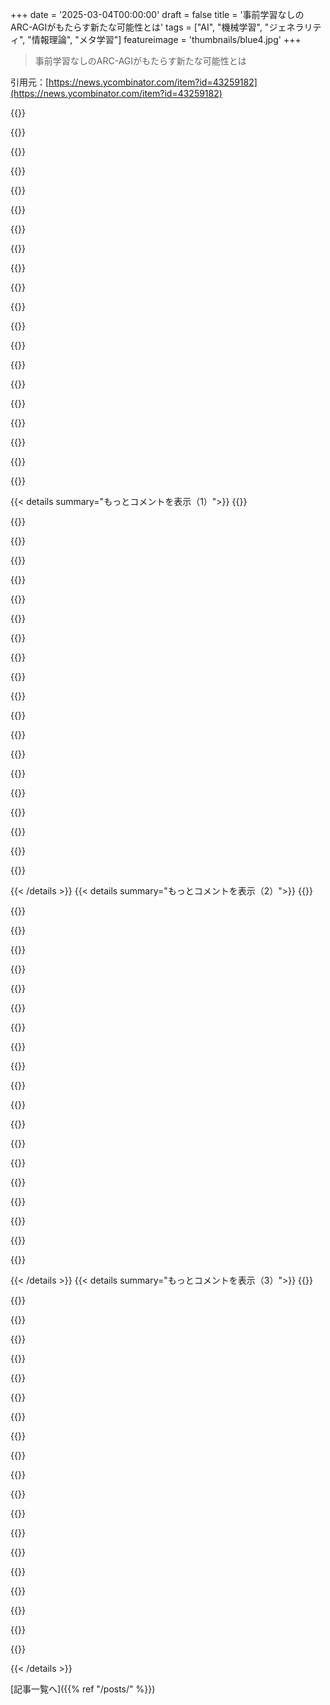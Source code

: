 +++
date = '2025-03-04T00:00:00'
draft = false
title = '事前学習なしのARC-AGIがもたらす新たな可能性とは'
tags = ["AI", "機械学習", "ジェネラリティ", "情報理論", "メタ学習"]
featureimage = 'thumbnails/blue4.jpg'
+++

> 事前学習なしのARC-AGIがもたらす新たな可能性とは

引用元：[https://news.ycombinator.com/item?id=43259182](https://news.ycombinator.com/item?id=43259182)

{{<matomeQuote body="幅広い前訓練が一般性の精神に反してる気がする。3つの例から4つ目を予測できるプログラムを作れるなら、オラクル合成を解決したことになる。もし全人類の知識でネットワークを訓練して、99％をファインチューニングしたら、ただの高価な圧縮装置になっちゃう。" userName="pona-a" createdAt="2025-03-04T20:01:20" color="">}}

{{<matomeQuote body="これは「知識」や「理解」の考えが非常に単純だね。AGIがプラトン的な論理や理由にアクセスできるって考えは間違い。意味や論理は文脈なしでは成り立たない。AGIの真の試験は、異なる情報を一つの世界観にまとめる能力だと思う。前訓練はそれを助けるものなんだよ。" userName="Valectar" createdAt="2025-03-05T03:59:42" color="#ff33a1">}}

{{<matomeQuote body="AlphaGoでAGIはここにあったと思う。ただ、一般化すべきと思っている人が多いけど、AlphaZeroが他のゲームもできるようになっても十分でないとされる。AIがいつか懐疑者を満足させるほど一般的になるのは難しい気がする。" userName="gitfan86" createdAt="2025-03-05T13:00:13" color="">}}

{{<matomeQuote body="今はまだだけど、ゲームがもっと複雑になって、人間の環境にマッチすれば、人間のような適応が求められることがなくなるとは限らないよ。" userName="luke-stanley" createdAt="2025-03-05T17:45:17" color="">}}

{{<matomeQuote body="でもAlphaZeroはもっとリッチなゲームをプレイできないから、この文脈では大した意味はない。" userName="Jensson" createdAt="2025-03-06T00:43:53" color="">}}

{{<matomeQuote body="“懐疑者を満足させるためにAIが一般的になることはない”って言ってるけど、“一般”が一つのAIがどんな仕事もできるって意味じゃないってことをみんなが勘違いしてる。人間も特化してるし、一つの仕事をするのに長い訓練が必要だし、簡単にタスクを切り替えるわけじゃない。" userName="FrustratedMonky" createdAt="2025-03-05T13:08:30" color="">}}

{{<matomeQuote body="人間は常にタスクを切り替えやすいし、多くの仕事が短時間に何度も切り替わる。私たちの知識を蓄積して実行する能力は、種としての適応力の一部なんだよ。多くのタスクを理解して改善する能力が重要だよ。" userName="devmor" createdAt="2025-03-05T15:34:40" color="#ff5c5c">}}

{{<matomeQuote body="小さいタスクの話をしている。人間がMBAを取って、その後Physics Labで働けると思っている？無理だよ。でもAIには同じように、全ての仕事を同じくらい上手くやることを期待しているんだ。" userName="FrustratedMonky" createdAt="2025-03-05T18:17:08" color="">}}

{{<matomeQuote body="それはAIに求めている結果だけど、AGIの包括的な定義ではない。自動化のステップがあれば、AGIを作らなくてもその結果は達成できる。最近の試みは人間のコミュニケーションに似ているだけで、人間の認知を模倣しているというわけではない。" userName="devmor" createdAt="2025-03-05T19:48:44" color="">}}

{{<matomeQuote body="AIの一般的な知能についての話をしてるけど、人間も意外と限定された存在で、完璧に一般的なわけじゃないよね。実際、限定的にトレーニングされたり、嘘をつくこともあるし、人間を基準にするのが適切か疑問だな。" userName="FrustratedMonky" createdAt="2025-03-05T22:47:47" color="">}}

{{<matomeQuote body="人間は私たちが目指している知能の唯一のモデルだから、他の目標は空想に過ぎない。人間はすごく一般的で、どんなこともできる。AGIは人間のように一般的でいてほしいけど、もっとスケールが大きくて物理的な制約に縛られない存在になってほしいんだ。" userName="devmor" createdAt="2025-03-06T05:26:11" color="#785bff">}}

{{<matomeQuote body="一つのアーキテクチャで電気工学者や医者になることができるなら、それが本当の一般知能だよね。今は専門的なアーキテクチャが使われているけど、同じ技術でどちらにも対応できたら面白い。でも、多くの人が一般を一つのAIで何でもできることとして考えてる気がする。" userName="FrustratedMonky" createdAt="2025-03-07T12:12:58" color="#ff33a1">}}

{{<matomeQuote body="人間がテニスを上手くなるにはルールを学ぶ必要があるのに、AIにそんなことを期待しないのは変だと思う。" userName="gitfan86" createdAt="2025-03-05T15:59:35" color="">}}

{{<matomeQuote body="機械が自分でトレーニングの方法を決められるなら、それは一般知能の精神に反しないと思う。そもそも人間も何かを上達させるためには練習方法を見つけるものだから。" userName="jshmrsn" createdAt="2025-03-04T21:50:14" color="">}}

{{<matomeQuote body="その通り。今の多くのパラダイムには本当の一般化が許されていないから、AGIはしばらく出てこないって言われてるんだ。" userName="fsndz" createdAt="2025-03-04T22:02:50" color="">}}

{{<matomeQuote body="「真の一般化」って実際、多くの人間もできないんだよね。" userName="exe34" createdAt="2025-03-04T22:25:12" color="">}}

{{<matomeQuote body="LLMは、最もバカな人間ですらできるような一般化すらできてない一方で、最も賢い人間でもできないこともやってるんだよ。" userName="fsndz" createdAt="2025-03-04T22:44:26" color="">}}

{{<matomeQuote body="Moravecはこういうことを80年代に語ってたね。" userName="taneq" createdAt="2025-03-05T08:12:46" color="">}}

{{<matomeQuote body="もっと知りたいな。具体的に何かある？それとも調べるだけ？" userName="K0balt" createdAt="2025-03-05T09:53:14" color="">}}

{{<matomeQuote body="Moravecの逆説についてチェックしてみてね。<br>https://en.wikipedia.org/wiki/Moravec's_paradox" userName="fsndz" createdAt="2025-03-05T13:03:05" color="">}}

{{< details summary="もっとコメントを表示（1）">}}
{{<matomeQuote body="人間の学びは感覚的な入力から来ることが多いと思う。機械が背景なしでうまく一般化するとは思えないな。" userName="tripplyons" createdAt="2025-03-04T21:05:05" color="">}}

{{<matomeQuote body="赤ちゃんや幼児は視覚的・触覚的な物体認識や『民間物理学』の概念を理解している気がする。<br>CompressARCではできないことがたくさんあるよ。" userName="aithrowawaycomm" createdAt="2025-03-04T21:38:34" color="#ff33a1">}}

{{<matomeQuote body="ここで言う『先天的』って、進化した脳構造や神経系を含むと思う。一般性を達成するには、今のところ広範な事前学習が最良だね。" userName="Ukv" createdAt="2025-03-04T21:44:46" color="#ff5733">}}

{{<matomeQuote body="数十億使って良い手法やアーキテクチャを探しても、現代のLLMには持続的な構造ができていないってこと？" userName="SiempreViernes" createdAt="2025-03-05T02:24:40" color="">}}

{{<matomeQuote body="赤ちゃんの脳は空っぽじゃないし、現在の私たちの理解を超える複雑さがある。哺乳類は遺伝子に本能的な知識を持って生まれてるよ。" userName="mystified5016" createdAt="2025-03-05T01:36:43" color="#ff5733">}}

{{<matomeQuote body="＞もし生まれた瞬間に隠れたり生き延びられなかったら食べられちゃう<br>いや、大抵の赤ちゃんは生まれた瞬間に隠れたり生き延びたりできないよ。" userName="leptons" createdAt="2025-03-05T09:00:04" color="">}}

{{<matomeQuote body="発達心理学についてもっと調べてみて。赤ちゃんは君が思ってるよりずっと高度なんだから。" userName="mystified5016" createdAt="2025-03-05T16:35:12" color="">}}

{{<matomeQuote body="一般知能は膨大な知識がないと無意味だよ。事前学習が知識であって、知能じゃないから。" userName="ta8645" createdAt="2025-03-04T20:28:05" color="#ff5733">}}

{{<matomeQuote body="長いコンテキストがあれば、広範な知識がなくてもAGIは使えるんじゃね？ Arecibo Messageみたいなブートストラップシーケンスをコンテキストに入れて、それからプロンプトを続ければいいし。十分に計算能力のある一般的な推論機はコンテキストを理解して、プロンプトについて考えられるはずだ。" userName="dchichkov" createdAt="2025-03-04T20:50:36" color="#ff33a1">}}

{{<matomeQuote body="確かにそうだけど、それって実質的に事前学習を再現してることになる。抽象的な解決策を考えるためには、原子が何かとか、人間の知識をすべて説明しなきゃならないし。知識のあっても、効果的に行動できるかは違うから、知識量が重要なんだよ。" userName="ta8645" createdAt="2025-03-04T21:00:12" color="#ff5c5c">}}

{{<matomeQuote body="神経科学には詳しくないけど、人間や動物は主に感覚入力から学習して知能を得るんじゃないかな。" userName="tripplyons" createdAt="2025-03-04T21:06:49" color="">}}

{{<matomeQuote body="生まれる前から遺伝子に多くのことが組み込まれてると思わない？" userName="FergusArgyll" createdAt="2025-03-04T21:19:59" color="">}}

{{<matomeQuote body="そんなことはないと思う。役立つ専門問題ってのは、ただのパターンに過ぎないから。IDEが一致する文字列の例を5つ受け取って、きちんと動くregexを出せるなら、Togoの首都や細胞の代謝経路について知らなくても大丈夫なんだ。事前学習がなければ、新しいプログラミング言語やライブラリ、タスクに一般化できるし、消えそうなアフリカの言語の文法を分析したり、ヘミングウェイのスタイルで物語を書いたり、患者データから癌を診断することもできるんだ。" userName="pona-a" createdAt="2025-03-04T20:50:18" color="#45d325">}}

{{<matomeQuote body="もちろん、誰もが完璧な知識を持っているわけじゃない。俺もTogoの首都は知らない。でもIDEが何か、技術スタックの中での位置とか、文字列とは何か、その依存関係は知ってるんだ。問題にアプローチするには大きな知識が必要で、2000年前の賢い人にその課題を出したら、彼らはただ呆然とするだろう。彼らの知識では理解できないからね。" userName="ta8645" createdAt="2025-03-04T21:16:16" color="#ff33a1">}}

{{<matomeQuote body="＞ 知識が事前学習で、知能はそれを復元するための副作用だって思うけど、知識がトレーニングセットで、知能はその知識を再現することで生まれる副作用じゃないの？" userName="raducu" createdAt="2025-03-04T20:39:30" color="">}}

{{<matomeQuote body="知識をエンコードするのに知能が必要で、知識が多ければ多いほど、さらに賢く知識をエンコードできると考えるんだ。でも、一旦知識のデータセットを持ったら、特に何も浮かび上がらないし、ただそのまま放置されるだけ。知能は、エンコードされた知識にアクセスして何かを生み出すアルゴリズムにあるんだ。" userName="ta8645" createdAt="2025-03-04T21:03:56" color="#ff5c5c">}}

{{<matomeQuote body="データセットは欠陥があってノイズが多く、断片化されてるんだ。それを正しくするのには知能が必要で、無駄なくつなげるのにはさらに知能が必要だ。" userName="esafak" createdAt="2025-03-04T21:47:31" color="#ff5733">}}

{{<matomeQuote body="欠陥があってノイズが多い、それが断片化されていることを知るには知識が必要だよ。何かを『修正』する理由がないのは、過去に『理解されていた』データが実際に欠陥のある結果を生んだと知識がなければ、それがわからないから。強化学習って、正確な知識獲得が必要なアルゴリズムだから、効果的にはできないんだ。" userName="ta8645" createdAt="2025-03-04T22:06:05" color="#ff5733">}}

{{<matomeQuote body="Lex FriedmanのポッドキャストでMarcus Hutterについて考えてたんだけど、Joshua Bachが知性を現実を正確にモデル化する能力と定義してるのは面白いね。ロスレス圧縮は知性そのものなのか、最適なモデルなのか、それに違いはあるのだろうか？<br>https://www.youtube.com/watch?v=E1AxVXt2Gv4" userName="AIorNot" createdAt="2025-03-04T20:26:31" color="#ff5733">}}

{{<matomeQuote body="ちなみに、ARC-AGIのクリエイターであるFrançois Cholletは、この2020年のLex Fridmanのポッドキャストで知性は圧縮ではないと言ってるよ。<br>https://youtu.be/-V-vOXLyKGw" userName="meowface" createdAt="2025-03-05T01:18:14" color="">}}


{{< /details >}}
{{< details summary="もっとコメントを表示（2）">}}
{{<matomeQuote body="圧縮は有限データに基づくもので、AIモデルは新しいデータを取り込める必要があるから、もっと贅沢に扱うべきだと思う。" userName="visarga" createdAt="2025-03-05T04:33:20" color="">}}

{{<matomeQuote body="複雑な現実を高精度かつ低遅延で予測するシンプルなモデルを見つける能力が重要なんだ。知性を測る簡単なテストは、Cの関数を読んで、入力の変化が出力にどう影響するか教えることだと思う。<br>本当に理解しているかどうかを見るのも面白いね。" userName="akomtu" createdAt="2025-03-05T00:19:40" color="#45d325">}}

{{<matomeQuote body="Hutterの立場の結果はHutter賞として知られ、ARC-AGIと同じような目標を持っているけど、知性の目安として圧縮そのものを見ているんだ。<br>http://prize.hutter1.net/" userName="fastball" createdAt="2025-03-05T13:02:29" color="#38d3d3">}}

{{<matomeQuote body="彼らのアプローチの本質を抽出したいんだけど、詳細に隠れていて捉えにくいんだ。最もシンプルなモデルを最適化する方法が新しいんだ。<br>これは典型的なMLのやり方とは全く違っていて、データを記憶するための最適なモデルを見つけるのとは逆のことなんだ。" userName="cocomutator" createdAt="2025-03-05T13:38:56" color="#ff33a1">}}

{{<matomeQuote body="複雑さを最小化する発想は新しいわけじゃないけど、最近はあまり重要視されていないんだ。古典的な正則化が最近は流行らなくなってきてるから、面白いかもしれないね。" userName="getnormality" createdAt="2025-03-05T14:06:05" color="">}}

{{<matomeQuote body="そうだね、複雑さの上限が先に決まってて、最適化してると考えるべきだよね。それで、予算内の最良のモデルを得るってことなんだよね。" userName="cocomutator" createdAt="2025-03-05T14:16:59" color="">}}

{{<matomeQuote body="そうだね、双対性によりこれは実際には異なることではないんだ。条件付きで複雑さとデータ忠実度を最適化すると、他のアプローチとそれほど違わなくなるかもしれないね。" userName="getnormality" createdAt="2025-03-05T14:18:00" color="">}}

{{<matomeQuote body="ああ、君の言いたいことがわかったよ。全体のアプローチには、最小限の複雑さの解を見つける特性があると思う。情報理論がこの測定に役立ってるんだね。<br>今後の可能性もありそうだね。" userName="cocomutator" createdAt="2025-03-05T15:25:56" color="#45d325">}}

{{<matomeQuote body="この発見の重要な要素に関してあなたが正しいと思うけど、これはARC-AGI特有の結果のような気がする。各パズルは似たフォーマットで、パズル内の情報はルールを導き出すために必要なものだけに近い。ルールを表現するために必要な情報量を減らすことで、実際にルールが何をしているかに焦点を当てざるを得なくなる気がする。ノイズがあったり適当なデータがあれば、このテクニックは機能しないだろう。パズルが「パズルの場所を特定すること」であってはならないが、各例がパズルそのものに関する純粋な情報だからこそ成立している。" userName="ealexhudson" createdAt="2025-03-05T14:05:15" color="#785bff">}}

{{<matomeQuote body="あなたのノイズのない性質についての観察には同意する。この問題を「複雑さを最小化してX-yの関係を正確に記憶する」と定義できる。その概念をノイジーなケースに一般化する必要があるかもしれない。正確な記憶を要求する代わりに、エラーバジェットを設ける必要がある。しかし、このエラーバジェットは効果的な複雑さのメタパラメータのようにも思えるから、結局交差検証の最初の段階に戻ってしまう。" userName="cocomutator" createdAt="2025-03-05T14:13:31" color="#45d325">}}

{{<matomeQuote body="‘バジェット’をビデオ再生の帯域制限に似たものと考えるなら、ある限界を下回ると映像が非常に理解できなくなる感じかな。大体これはスライダーのようなもので、バジェットが少ないほど、再生精度がほんの少し低くなる。クリーンなデータだからこそ、正しいルールをエンコードするコーデックが類似の解法よりも明らかな帯域削減を達成できるのではないかと思う。最も優れたルールセットは、少なくともこのパズルのセットにおいて、圧縮性が当然良くなる。そして、さまざまなエンコーディング戦略を試して正しいルールをほぼ強引に特定できる。" userName="ealexhudson" createdAt="2025-03-05T14:27:29" color="">}}

{{<matomeQuote body="面白いね。最近、機械学習の進むべき方向は、むしろ「機械学習」から離れ、プレトレーニングやデータ、探索を減らし、より直接的な表現や象徴的な処理、制約満足、メタ学習などに向かうべきだという結論に近づいている。そういうものを減らす必要があるというのは雑然としていて、力任せだ。これらを扱うと、データの質に依存してしまうから、データマイニングには向いても、データの根本的な原因をモデル化するには向かない。彼らがやろうとしていることの理解に基づくと、解法/問題空間の最小表現を見つけようとしているようだ。" userName="EigenLord" createdAt="2025-03-05T04:50:58" color="#45d325">}}

{{<matomeQuote body="素晴らしいドキュメントと説明だね。ありがとう。自分の内省をサポートする内容があってうれしい（ハハ、自分のプロフィールにも書いてる！）<br>＞知能とは情報を不可分な表現に圧縮することだ。" userName="pyinstallwoes" createdAt="2025-03-05T03:40:38" color="">}}

{{<matomeQuote body="知能の説明が気に入ったよ。" userName="mmazing" createdAt="2025-03-05T05:39:51" color="">}}

{{<matomeQuote body="＞知能とは情報を不可分な表現に圧縮することだ。<br>物理学の話だと思ったよ。" userName="programjames" createdAt="2025-03-05T05:22:23" color="">}}

{{<matomeQuote body="＞2019年に導入されたARC-AGIは、最小限の例から抽象的ルールを推測・一般化するシステムの能力を試すための人工知能ベンチマークだ。このデータセットはIQテストのようなパズルから成り、各パズルは基盤となるルールを示すいくつかの例画像と、そのルールを適用する必要があるテスト画像を提供する。ARC-AGIを解決することが人工知能一般（AGI）の到来を示すかもしれないと主張する人もいるが、その真の目的はAGIに向けた進歩を妨げる現在の課題を浮き彫りにすることだ。知能が情報を圧縮して一連のルールにする能力とも定義されているので、その通りだと思う。" userName="d--b" createdAt="2025-03-04T22:02:29" color="#38d3d3">}}

{{<matomeQuote body="あなたが言っているほど循環的でも明白でもないよ。本当にARC-AGIの問題を試したことある？かなり微妙で、広範囲な抽象概念をテストしているよ。参考までに、o1-previewのスコアは公的評価で21％、OPでは34％だ。" userName="bubblyworld" createdAt="2025-03-05T09:47:40" color="#ff5733">}}

{{<matomeQuote body="（やや）関連したSchmidhuber。" userName="fragebogen" createdAt="2025-03-05T11:05:37" color="">}}

{{<matomeQuote body="考えたらこの相互作用は面白い！CompressARCはトレーニングセットで34.75%の成績で、評価セットで20%だって。ただ、1問ずつ処理するのに約20分かかるから、100問のチャレンジでは33.3時間もかかっちゃって、12時間の目標を越えちゃうんだよね。でも、すごいアプローチだと思う！" userName="naasking" createdAt="2025-03-05T13:58:33" color="#785bff">}}

{{<matomeQuote body="これ、標準的なベイジアン深層学習アプローチに近い気がするよ。ただ、かなりエンジニアリングされたアーキテクチャだけどね。" userName="unixpickle" createdAt="2025-03-05T03:41:03" color="">}}


{{< /details >}}
{{< details summary="もっとコメントを表示（3）">}}
{{<matomeQuote body="少ないデータポイントで深層学習を使う方法が見えてきてワクワクしてる！情報圧縮に焦点を当ててるのが興味深いけど、コードzがフォワードパスに明示的に参加するのがこの手法の新しさなんじゃないかな。彼らは言ってるよ、＞”そんな方法が圧縮を行う理由は明らかではない”。そんなに独特の視点だとは思わなかったけどね。" userName="cgadski" createdAt="2025-03-05T11:03:33" color="#45d325">}}

{{<matomeQuote body="このコメントいいね！小規模データでの潜在空間の崩壊をどう避けるのか疑問だったんだ。等変換性を強みとも弱みとも見るべきかな？良い圧縮を学ぶのは助けるけど、そもそも等変換層を選ぶのが重要だよね。" userName="bubblyworld" createdAt="2025-03-05T15:55:43" color="">}}

{{<matomeQuote body="彼らのやったことはこれだ：ランダムサンプルを選んでパズルのエンコーディングにする。特定のzとθから、ピクセルカラーの分布をデコードする。実際の色に合うようにエラーεを追加して、KL（デコードされた色 || 実際の色）を指定する。どんどんビット数を減らしていくことで、正しい答えへ近づけるってわけ。" userName="programjames" createdAt="2025-03-04T22:15:51" color="#785bff">}}

{{<matomeQuote body="統計や情報理論のバックグラウンドなしで理解する希望はあるかな？今のところ、旧式の事前学習は単純でわかりやすい分、評価が高いよね。" userName="throwaway314155" createdAt="2025-03-05T02:51:08" color="">}}

{{<matomeQuote body="高水準なヒューリスティック理解は可能だと思う。彼らは各問題に対して新しいネットワークをゼロから訓練するんだ。損失関数は入力と出力をマッピングすることと、ネットワークの重みを小さく保つことを目指してる。シンプルな関数がテスト入力でもうまくいくことを願ってるけど、成功率は20~30%だって。" userName="essexedwards" createdAt="2025-03-05T03:43:46" color="#45d325">}}

{{<matomeQuote body="すごく良い説明ありがとう！フォローアップがいくつかあるんだけど、時間ある？a. どうしてこれがこんなに上手くいくの？圧縮やパラメータが少ないことでより良い答えを引き出せる理由は？b. 異なる領域を評価するベンチマークに自然に転移するかな？それとも事前学習と似たアプローチが必要かな？c. 20-30%の成功率で、これが拡張可能だと思う？それとも単一の大きなネットワークが複数の問題を処理できるようになるのかな？" userName="throwaway314155" createdAt="2025-03-05T05:10:43" color="#ff33a1">}}

{{<matomeQuote body="＞”時間があるならFollow-upがいくつかある”って強調したよ。誰も答える義務は感じてほしくないんだ。そこは分かってるつもりなんだけど。" userName="throwaway314155" createdAt="2025-03-05T08:46:44" color="">}}

{{<matomeQuote body="説明するね。知性は圧縮に関係してるって言われてるんだ。何か現象を説明するには、プログラミング言語みたいな形式で記述する必要がある。例として、現象を算法の加重和で表現する。短いアルゴリズムに重みが集中するから、シンプルな説明がいいんだ。著者たちはシンプルなアルゴリズムを見つけようとしていて、これによってパズルの解法を学ぶことを狙ってる。初めからプログラムを列挙するより、特定のネットワークを使って効率よく探索しているんだ。入力や重みは正規分布で初期化して、正しい答えを出すために調整していくんだ。" userName="programjames" createdAt="2025-03-05T03:54:53" color="#38d3d3">}}

{{<matomeQuote body="zの役割がよくわからないな。μやΣをθに吸収できる気がする。ただ、zを分割してそれぞれの入力に対応させて、f_θを反復的に処理するなら理解できるかも。" userName="uh_uh" createdAt="2025-03-05T12:50:57" color="">}}

{{<matomeQuote body="同意するよ。zはμやΣに吸収されるべきだと思う。例えば、常に[1 0 0 ... 0]を入力して、NNの最初の層が基本的にzを出す感じ。ただ、KL(q(θ)||p(θ))をO(θ^2)で近似するのは止めないと、計算効率が悪くなるかも。" userName="programjames" createdAt="2025-03-05T23:05:25" color="">}}

{{<matomeQuote body="そうかもね。θの正則化ペナルティを緩めないといけないし、オーバーフィッティングしないようにするのが難しそう。今の設定だとθが”ダム”で、NNがアルゴリズムの役割を担うことが促されている気がするよ。" userName="uh_uh" createdAt="2025-03-06T13:00:39" color="">}}

{{<matomeQuote body="メソッドの大きな欠点は、ガウススプラッティングみたいに毎回全てのパズルに対してNNを訓練しないといけないことだよね。著者は「パズル間の重み共有による共同圧縮」って部分でこれを回避する方法を議論してる。" userName="naasking" createdAt="2025-03-05T13:52:01" color="#785bff">}}

{{<matomeQuote body="小さなNNだから、”ハイパーネットワーク”を使って特定のパズル用にμ、Σ、θを予測したり、パラメータの訓練方法を予測できるかもね。Kurt GodelかDouglas Hofstadterが眉をひそめるだろうけど。" userName="mmazing" createdAt="2025-03-05T05:18:11" color="">}}

{{<matomeQuote body="＞『効率的な圧縮が知性の核心にある』ってアイデアは新しくないよね。実際にその実証を見せるんじゃなくて、理論の議論を繰り返すのはどうかと思う。例えば、34.75%のARC AGIの証拠がある。カル・セーガンが指摘したように“観察：何も見えなかった。結論：恐竜”。" userName="YeGoblynQueenne" createdAt="2025-03-05T02:52:25" color="">}}

{{<matomeQuote body="＞『効率的な圧縮が知性を示す』って主張はどうしても論争になるとは思えないよ。長い時間で見て、知性がシステムをモデル化して正確な再現を可能にすることに賛成？それって観察よりもモデルの方が常に小さいんだから、知性が最適に圧縮したってことでしょ？" userName="naasking" createdAt="2025-03-05T13:42:06" color="#785bff">}}

{{<matomeQuote body="＞『知性は観察を正確に再現できるモデルを構築できる』って言うけど、誰がそう言ったの？ただの任意の理論じゃないのか？モデルが小さいからって、それが観察を”最大限圧縮した”ってことにはならないよ。モデルの最適性を見落としてる。無理に過大評価するのは良くない。" userName="YeGoblynQueenne" createdAt="2025-03-05T15:38:22" color="">}}

{{<matomeQuote body="知性には特定の能力があると思う。君の意見では知性はその能力を満たせるかどうか？だって知性に関しては特定の仮定が必要だから。" userName="naasking" createdAt="2025-03-05T16:19:37" color="">}}

{{<matomeQuote body="＞”実際の観測値を生成する関数よりも小さな関数は存在しない”って言いたいのか？俺がしょぼいプログラム書いて、”hello”を１００万回コピーしてそれを生成するってのがついでにできるとしたら、圧縮するアルゴリズムがそれより小さくならないってなるのか？理論を作る前にコンピュータサイエンスも少し勉強したほうがいいよ。情報理論やKolmogorovの複雑性について調べてみたら？圧縮と知能についての背後にある考え方を理解するために。" userName="YeGoblynQueenne" createdAt="2025-03-05T21:52:10" color="#ff33a1">}}

{{<matomeQuote body="俺はSolomonoff Inductionには詳しいんだ。質問に答えるつもりはあるのか、それとも逃げるために悪意のある言い訳を続けるつもりなのか？" userName="naasking" createdAt="2025-03-06T01:48:49" color="">}}

{{<matomeQuote body="＞”知性について深いことを考えた”お前の半端な理論に何を答えるんだ？知性についての洞察があるなら、役に立つことに使え。論文を書いてみるとかさ。いい加減、知性に関するくだらない理論にはうんざりだ。知性が圧縮だと思うなら、圧縮して知性を生み出してみろよ、やってみろ。まずは自分の理論を証明してから人を非難するんだ。" userName="YeGoblynQueenne" createdAt="2025-03-06T22:59:09" color="">}}


{{< /details >}}


[記事一覧へ]({{% ref "/posts/" %}})
